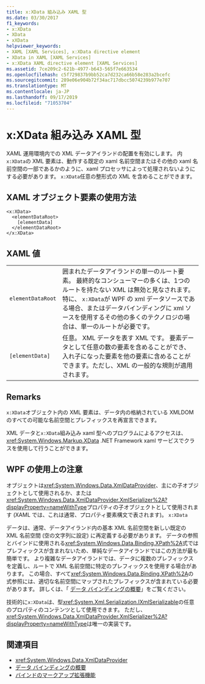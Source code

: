 ```yaml
---
title: x:XData 組み込み XAML 型
ms.date: 03/30/2017
f1_keywords:
- x:XData
- XData
- xXData
helpviewer_keywords:
- XAML [XAML Services], x:XData directive element
- XData in XAML [XAML Services]
- x:XData XAML directive element [XAML Services]
ms.assetid: 7ce209c2-621b-4977-b643-565f7e663534
ms.openlocfilehash: c5f729837b9bb52ca7d232ca66b58e283a2bcefc
ms.sourcegitcommit: 289e06e904b72f34ac717dbcc5074239b977e707
ms.translationtype: MT
ms.contentlocale: ja-JP
ms.lasthandoff: 09/17/2019
ms.locfileid: "71053704"
---
```

# <a name="xxdata-intrinsic-xaml-type"></a>x:XData 組み込み XAML 型
XAML 運用環境内での XML データアイランドの配置を有効にします。 内`x:XData`の XML 要素は、動作する既定の xaml 名前空間またはその他の xaml 名前空間の一部であるかのように、xaml プロセッサによって処理されないようにする必要があります。 `x:XData`任意の整形式の XML を含めることができます。  
  
## <a name="xaml-object-element-usage"></a>XAML オブジェクト要素の使用方法  
  
```xaml  
<x:XData>  
  <elementDataRoot>  
    [elementData]  
  </elementDataRoot>  
</x:XData>  
```  
  
## <a name="xaml-values"></a>XAML 値  
  
|||  
|-|-|  
|`elementDataRoot`|囲まれたデータアイランドの単一のルート要素。 最終的なコンシューマーの多くは、1つのルートを持たない XML は無効と見なされます。 特に、 `x:XData`が WPF の xml データソースである場合、またはデータバインディングに xml ソースを使用するその他の多くのテクノロジの場合は、単一のルートが必要です。|  
|`[elementData]`|任意。 XML データを表す XML です。 要素データとして任意の数の要素を含めることができ、入れ子になった要素を他の要素に含めることができます。ただし、XML の一般的な規則が適用されます。|  
  
## <a name="remarks"></a>Remarks  
 `x:XData`オブジェクト内の XML 要素は、データ内の格納されている XMLDOM のすべての可能な名前空間とプレフィックスを再宣言できます。  
  
 XML データと`x:XData`組み込み xaml 型へのプログラムによるアクセスは、 <xref:System.Windows.Markup.XData> .NET Framework xaml サービスでクラスを使用して行うことができます。  
  
## <a name="wpf-usage-notes"></a>WPF の使用上の注意  
 オブジェクトは<xref:System.Windows.Data.XmlDataProvider>、主にの子オブジェクトとして使用されるか、または<xref:System.Windows.Data.XmlDataProvider.XmlSerializer%2A?displayProperty=nameWithType>プロパティの子オブジェクトとして使用されます (XAML では、これは通常、プロパティ要素構文で表されます)。 `x:XData`  
  
 データは、通常、データアイランド内の基本 XML 名前空間を新しい既定の XML 名前空間 (空の文字列に設定) に再定義する必要があります。 データの参照とバインドに使用される<xref:System.Windows.Data.Binding.XPath%2A>式ではプレフィックスが含まれないため、単純なデータアイランドではこの方法が最も簡単です。 より複雑なデータアイランドでは、データに複数のプレフィックスを定義し、ルートで XML 名前空間に特定のプレフィックスを使用する場合があります。 この場合、すべて<xref:System.Windows.Data.Binding.XPath%2A>の式参照には、適切な名前空間にマップされたプレフィックスが含まれている必要があります。 詳しくは、「 [データ バインディングの概要](../wpf/data/data-binding-overview.md)」をご覧ください。  
  
 技術的に`x:XData`は、型<xref:System.Xml.Serialization.IXmlSerializable>の任意のプロパティのコンテンツとして使用できます。 ただし、 <xref:System.Windows.Data.XmlDataProvider.XmlSerializer%2A?displayProperty=nameWithType>は唯一の実装です。  
  
## <a name="see-also"></a>関連項目

- <xref:System.Windows.Data.XmlDataProvider>
- [データ バインディングの概要](../wpf/data/data-binding-overview.md)
- [バインドのマークアップ拡張機能](../wpf/advanced/binding-markup-extension.md)
